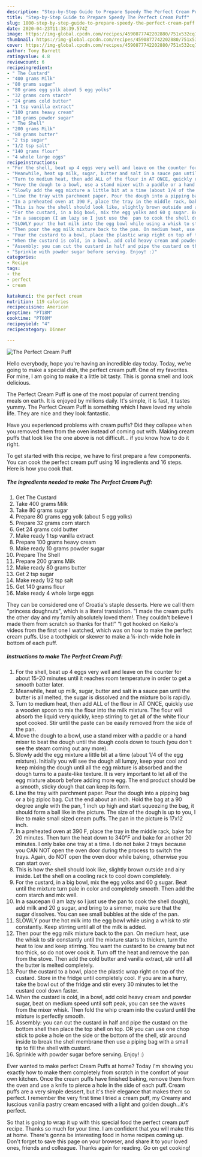 ```yaml
---
description: "Step-by-Step Guide to Prepare Speedy The Perfect Cream Puff"
title: "Step-by-Step Guide to Prepare Speedy The Perfect Cream Puff"
slug: 1800-step-by-step-guide-to-prepare-speedy-the-perfect-cream-puff
date: 2020-04-23T11:38:39.574Z
image: https://img-global.cpcdn.com/recipes/4590877742202880/751x532cq70/the-perfect-cream-puff-recipe-main-photo.jpg
thumbnail: https://img-global.cpcdn.com/recipes/4590877742202880/751x532cq70/the-perfect-cream-puff-recipe-main-photo.jpg
cover: https://img-global.cpcdn.com/recipes/4590877742202880/751x532cq70/the-perfect-cream-puff-recipe-main-photo.jpg
author: Tony Barrett
ratingvalue: 4.8
reviewcount: 6
recipeingredient:
- " The Custard"
- "400 grams Milk"
- "80 grams sugar"
- "80 grams egg yolk about 5 egg yolks"
- "32 grams corn starch"
- "24 grams cold butter"
- "1 tsp vanilla extract"
- "100 grams heavy cream"
- "10 grams powder sugar"
- " The Shell"
- "200 grams Milk"
- "80 grams butter"
- "2 tsp sugar"
- "1/2 tsp salt"
- "140 grams flour"
- "4 whole large eggs"
recipeinstructions:
- "For the shell, beat up 4 eggs very well and leave on the counter for about 15-20 minutes until it reaches room temperature in order to get a smooth batter later."
- "Meanwhile, heat up milk, sugar, butter and salt in a sauce pan until the butter is all melted, the sugar is dissolved and the mixture boils rapidly."
- "Turn to medium heat, then add ALL of the flour in AT ONCE, quickly use a wooden spoon to mix the flour into the milk mixture. The flour will absorb the liquid very quickly, keep stirring to get all of the white flour spot cooked. Stir until the paste can be easily removed from the side of the pan."
- "Move the dough to a bowl, use a stand mixer with a paddle or a hand mixer to beat the dough until the dough cools down to touch (you don&#39;t see the steam coming out any more)."
- "Slowly add the egg mixture a little bit at a time (about 1/4 of the egg mixture). Initially you will see the dough all lumpy, keep your cool and keep mixing the dough until all the egg mixture is absorbed and the dough turns to a paste-like texture. It is very important to let all of the egg mixture absorb before adding more egg. The end product should be a smooth, sticky dough that can keep its form."
- "Line the tray with parchment paper. Pour the dough into a pipping bag or a big ziploc bag. Cut the end about an inch. Hold the bag at a 90 degree angle with the pan, 1 inch up high and start squeezing the bag, it should form a ball like in the picture. The size of the dough is up to you, I like to make small sized cream puffs. The pan in the picture is 17x12 inch."
- "In a preheated oven at 390 F, place the tray in the middle rack, bake for 20 minutes. Then turn the heat down to 340°F and bake for another 20 minutes. I only bake one tray at a time. I do not bake 2 trays because you CAN NOT open the oven door during the process to switch the trays. Again, do NOT open the oven door while baking, otherwise you can start over."
- "This is how the shell should look like, slightly brown outside and airy inside. Let the shell on a cooling rack to cool down completely."
- "For the custard, in a big bowl, mix the egg yolks and 60 g sugar. Beat until the mixture turn pale in color and completely smooth. Then add the corn starch and mix well."
- "In a saucepan (I am lazy so I just use the  pan to cook the shell dough), add milk and 20 g sugar, and bring to a simmer, make sure that the sugar dissolves. You can see small bubbles at the side of the pan."
- "SLOWLY pour the hot milk into the egg bowl while using a whisk to stir constantly. Keep stirring until all of the milk is added."
- "Then pour the egg milk mixture back to the pan. On medium heat, use the whisk to stir constantly until the mixture starts to thicken, turn the heat to low and keep stirring. You want the custard to be creamy but not too thick, so do not over cook it. Turn off the heat and remove the pan from the stove. Then add the cold butter and vanilla extract, stir until all the butter is melted completely."
- "Pour the custard to a bowl, place the plastic wrap right on top of the custard. Store in the fridge until completely cool. If you are in a hurry, take the bowl out of the fridge and stir every 30 minutes to let the custard cool down faster."
- "When the custard is cold, in a bowl, add cold heavy cream and powder sugar, beat on medium speed until soft peak, you can see the waves from the mixer whisk. Then fold the whip cream into the custard until the mixture is perfectly smooth."
- "Assembly: you can cut the custard in half and pipe the custard on the bottom shell then place the top shell on top. OR you can use one chop stick to poke a hole on the side or the bottom of the shell, stir around inside to break the shell membrane then use a piping bag with a small tip to fill the shell with custard."
- "Sprinkle with powder sugar before serving. Enjoy! :)"
categories:
- Recipe
tags:
- the
- perfect
- cream

katakunci: the perfect cream 
nutrition: 119 calories
recipecuisine: American
preptime: "PT18M"
cooktime: "PT60M"
recipeyield: "4"
recipecategory: Dinner

---
```



![The Perfect Cream Puff](https://img-global.cpcdn.com/recipes/4590877742202880/751x532cq70/the-perfect-cream-puff-recipe-main-photo.jpg)

Hello everybody, hope you're having an incredible day today. Today, we're going to make a special dish, the perfect cream puff. One of my favorites. For mine, I am going to make it a little bit tasty. This is gonna smell and look delicious.

The Perfect Cream Puff is one of the most popular of current trending meals on earth. It is enjoyed by millions daily. It's simple, it is fast, it tastes yummy. The Perfect Cream Puff is something which I have loved my whole life. They are nice and they look fantastic.

Have you experienced problems with cream puffs? Did they collapse when you removed them from the oven instead of coming out with. Making cream puffs that look like the one above is not difficult… if you know how to do it right.


To get started with this recipe, we have to first prepare a few components. You can cook the perfect cream puff using 16 ingredients and 16 steps. Here is how you cook that.

<!--inarticleads1-->

##### The ingredients needed to make The Perfect Cream Puff:

1. Get  The Custard
1. Take 400 grams Milk
1. Take 80 grams sugar
1. Prepare 80 grams egg yolk (about 5 egg yolks)
1. Prepare 32 grams corn starch
1. Get 24 grams cold butter
1. Make ready 1 tsp vanilla extract
1. Prepare 100 grams heavy cream
1. Make ready 10 grams powder sugar
1. Prepare  The Shell
1. Prepare 200 grams Milk
1. Make ready 80 grams butter
1. Get 2 tsp sugar
1. Make ready 1/2 tsp salt
1. Get 140 grams flour
1. Make ready 4 whole large eggs


They can be considered one of Croatia&#39;s staple desserts. Here we call them &#34;princess doughnuts&#34;, which is a literal translation. &#34;I made the cream puffs the other day and my family absolutely loved them!. They couldn&#39;t believe I made them from scratch so thanks for that!&#34; &#34;I got hooked on Keiko&#39;s videos from the first one I watched, which was on how to make the perfect cream puffs. Use a toothpick or skewer to make a ¼-inch-wide hole in bottom of each puff. 

<!--inarticleads2-->

##### Instructions to make The Perfect Cream Puff:

1. For the shell, beat up 4 eggs very well and leave on the counter for about 15-20 minutes until it reaches room temperature in order to get a smooth batter later.
1. Meanwhile, heat up milk, sugar, butter and salt in a sauce pan until the butter is all melted, the sugar is dissolved and the mixture boils rapidly.
1. Turn to medium heat, then add ALL of the flour in AT ONCE, quickly use a wooden spoon to mix the flour into the milk mixture. The flour will absorb the liquid very quickly, keep stirring to get all of the white flour spot cooked. Stir until the paste can be easily removed from the side of the pan.
1. Move the dough to a bowl, use a stand mixer with a paddle or a hand mixer to beat the dough until the dough cools down to touch (you don&#39;t see the steam coming out any more).
1. Slowly add the egg mixture a little bit at a time (about 1/4 of the egg mixture). Initially you will see the dough all lumpy, keep your cool and keep mixing the dough until all the egg mixture is absorbed and the dough turns to a paste-like texture. It is very important to let all of the egg mixture absorb before adding more egg. The end product should be a smooth, sticky dough that can keep its form.
1. Line the tray with parchment paper. Pour the dough into a pipping bag or a big ziploc bag. Cut the end about an inch. Hold the bag at a 90 degree angle with the pan, 1 inch up high and start squeezing the bag, it should form a ball like in the picture. The size of the dough is up to you, I like to make small sized cream puffs. The pan in the picture is 17x12 inch.
1. In a preheated oven at 390 F, place the tray in the middle rack, bake for 20 minutes. Then turn the heat down to 340°F and bake for another 20 minutes. I only bake one tray at a time. I do not bake 2 trays because you CAN NOT open the oven door during the process to switch the trays. Again, do NOT open the oven door while baking, otherwise you can start over.
1. This is how the shell should look like, slightly brown outside and airy inside. Let the shell on a cooling rack to cool down completely.
1. For the custard, in a big bowl, mix the egg yolks and 60 g sugar. Beat until the mixture turn pale in color and completely smooth. Then add the corn starch and mix well.
1. In a saucepan (I am lazy so I just use the  pan to cook the shell dough), add milk and 20 g sugar, and bring to a simmer, make sure that the sugar dissolves. You can see small bubbles at the side of the pan.
1. SLOWLY pour the hot milk into the egg bowl while using a whisk to stir constantly. Keep stirring until all of the milk is added.
1. Then pour the egg milk mixture back to the pan. On medium heat, use the whisk to stir constantly until the mixture starts to thicken, turn the heat to low and keep stirring. You want the custard to be creamy but not too thick, so do not over cook it. Turn off the heat and remove the pan from the stove. Then add the cold butter and vanilla extract, stir until all the butter is melted completely.
1. Pour the custard to a bowl, place the plastic wrap right on top of the custard. Store in the fridge until completely cool. If you are in a hurry, take the bowl out of the fridge and stir every 30 minutes to let the custard cool down faster.
1. When the custard is cold, in a bowl, add cold heavy cream and powder sugar, beat on medium speed until soft peak, you can see the waves from the mixer whisk. Then fold the whip cream into the custard until the mixture is perfectly smooth.
1. Assembly: you can cut the custard in half and pipe the custard on the bottom shell then place the top shell on top. OR you can use one chop stick to poke a hole on the side or the bottom of the shell, stir around inside to break the shell membrane then use a piping bag with a small tip to fill the shell with custard.
1. Sprinkle with powder sugar before serving. Enjoy! :)


Ever wanted to make perfect Cream Puffs at home? Today I&#39;m showing you exactly how to make them completely from scratch in the comfort of your own kitchen. Once the cream puffs have finished baking, remove them from the oven and use a knife to pierce a hole in the side of each puff. Cream puffs are a very simple dessert, but it&#39;s their elegance that makes them so perfect. I remember the very first time I tried a cream puff, my Creamy and luscious vanilla pastry cream encased with a light and golden dough…it&#39;s perfect. 

So that is going to wrap it up with this special food the perfect cream puff recipe. Thanks so much for your time. I am confident that you will make this at home. There's gonna be interesting food in home recipes coming up. Don't forget to save this page on your browser, and share it to your loved ones, friends and colleague. Thanks again for reading. Go on get cooking!
